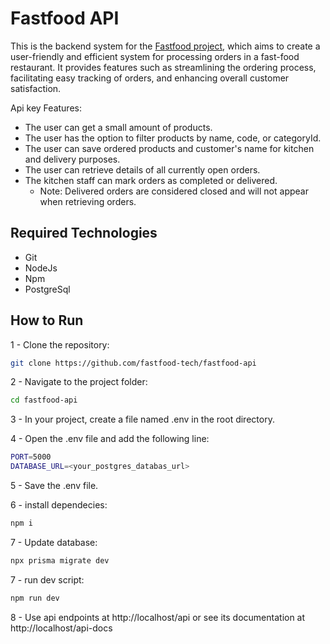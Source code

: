 <h1> Fastfood API</h1>
<p>This is the backend system for the <a href="https://github.com/fastfood-tech/fastfood">Fastfood project</a>, which aims to create a user-friendly and efficient system for processing orders in a fast-food restaurant. It provides features such as streamlining the ordering process, facilitating easy tracking of orders, and enhancing overall customer satisfaction.   </p>

Api key Features:

- The user can get a small amount of products.
- The user has the option to filter products by name, code, or categoryId.
- The user can save ordered products and customer's name for kitchen and delivery purposes.
- The user can retrieve details of all currently open orders.
- The kitchen staff can mark orders as completed or delivered. 
  - Note: Delivered orders are considered closed and will not appear when retrieving orders.

<h2>Required Technologies</h2>

- Git 
- NodeJs
- Npm
- PostgreSql

<h2>How to Run</h2>

1 - Clone the repository:
```bash
git clone https://github.com/fastfood-tech/fastfood-api
```
2 - Navigate to the project folder:
```bash
cd fastfood-api
```
3 - In your project, create a file named .env in the root directory.

4 - Open the .env file and add the following line:
```bash
PORT=5000
DATABASE_URL=<your_postgres_databas_url>
```

5 - Save the .env file.

6 - install dependecies:
```bash
npm i
```
7 - Update database:
```bash
npx prisma migrate dev
```
7 - run dev script:
```bash
npm run dev
```
8 - Use api endpoints at http://localhost/api or see its documentation at http://localhost/api-docs
